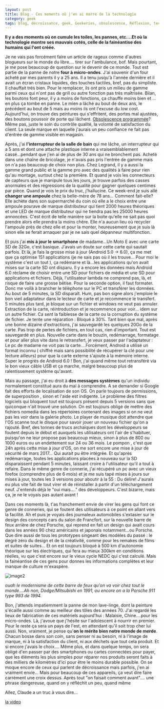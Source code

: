 ```yaml
---
layout: post
title: Blog - Ces moments où j'en ai marre de la technologie
category: geek
tags: blog, décroissance, geek, Geekeries, obsolescence, Réflexion, technologie
---
```

**Il y a des moments où on cumule les toiles, les pannes, etc....Et où la technologie montre ses mauvais cotés, celle de la fainéantise des humains qui l'ont créée.**

Je ne vais pas forcément faire un article de rageux comme d'autres blogueurs sur le monde du libre.... tirer sur l'ambulance, bof. Mais pourtant, je me pose beaucoup de question sur le devenir de ce monde. Tout est partie de la panne de notre **four à micro-ondes**. J'ai souvenir d'un four acheté par mes parents il y a 25 ans. Il a tenu jusqu'à l'année dernière et il avait un écran cristaux liquides, des touches tactiles, bref, pas du simpliste. Il chauffait très bien. Pour le remplacer, ils ont pris un milieu de gamme parmi ceux qui n'ont pas de grill ou autre fonction pas très maîtrisée. Bilan, les boutons font peur, il y a moins de fonctions, ça chauffe moins bien et ... en plus ça tombe en panne. Le mien a lâché au bout de deux ans, le précédent au bout de 5 mais au moins ils ont l'excuse du low cost. Aujourd'hui, on trouve des peintures qui s'effritent, des portes mal ajustées, des boutons poussoir de porte qui lâchent. <a href="http://www.francetvinfo.fr/economie/industrie/une-premiere-plainte-contre-des-cas-d-obsolescence-programmee-en-france_2378317.html#xtor=RSS-3-[lestitres]">Obsolescence programmée</a>? Même pas, juste le soin du contrôle qualité, la volonté de satisfaction du client. La seule marque en laquelle j'aurais un peu confiance ne fait pas d'entrée de gamme visible en magasin.

Après, j'ai **l'interrupteur de la salle de bain** qui me lâche, un interrupteur qui a 5 ans et dont une attache plastique interne a vraisemblablement cassé...pendant que j'en ai de plus de 30 ans qui ne bronchent pas. Acheté dans une chaîne de bricolage, je n'avais pas pris l'entrée de gamme mais on n'a pas beaucoup de choix non plus. Chez Legrand, il y a aussi la gamme grand public et la gamme pro avec des qualités à faire peur rien qu'au montage, surtout chez la première. Et quand je vois les connecteurs de capteurs que je manipule tous les jours, je trouve parfois des casses anormales et des régressions de la qualité pour gagner quelques centimes par pièce. Quand je vois le prix du truc, j'hallucine. Ce week-end je suis allé **changer une ampoule** chez la belle-mère de 78 ans... Comment fait-elle? Elle achète dans son supermarché du coin où elle a le choix entre une ampoule pourave de marque distributeur qui tient 2000 heures théoriques et une LED de marque distributeur qui ne tiendra pas les 25000 heures annoncées. C'est écrit de telle manière sur la boite qu'elle ne sait pas quoi prendre alors elle prendra la moins chère. Elle n'a aucun lieu où recycler l'ampoule près de chez elle et pour la monter, heureusement que je suis là sinon elle se ferait arnaquer par je ne sais quel dépanneur multifonction.

Et puis j'ai **mis à jour le smartphone** de madame...Un Moto E avec une carte SD de 32Go, c'est basique. J'avais un doute sur cette carte qui sautait parfois. Et là, je fais la grosse mise à jour (Android 5.0 -&gt; 6.0), ça me met que ça optimise 151 applications (je ne sais pas où il les trouve... Pour moi le système c'est un tout ), ça redémarre et là...les applications qu'on avait mises sur la carte SD ont disparu. Il y a encore les données mais Android 6.0 réclame de choisir entre une SD pour fichiers de média et une SD pour applications et fichiers. Déjà, l'utilisateur lambda ne comprend pas, là, et risque de faire une grosse bêtise. Pour la seconde option, il faut formater. Donc me voilà à brancher le téléphone sur le PC et transférer les données. Au bout de 5 minutes, la SD disparaît. Hum, pas bon signe alors j'emploie le bon vieil adaptateur dans le lecteur de carte et je recommence le transfert. 5 minutes plus tard, je bloque sur un fichier et windows ne veut pas annuler. Extraction de la carte, réintroduction et je recommence pour voir... idem sur un autre fichier. Ca sent la faiblesse de la carte ou la corruption du système de fichier. Je tente une réparation : Bloqué à 30%. Tant bien que mal, après une bonne dizaine d'extractions, j'ai sauvegardé les quelques 20Go de la carte. Pas trop de pertes de fichiers, en tout cas, rien d'important. Tout est sauvegardé en plus. Nouvelle carte dans le bouzin, redémarrage, formatage et pour aller plus vite dans le retransfert, je veux passer par l'adaptateur : Le pc de madame ne voit pas la carte....Forcément, Android a utilisé un format inconnu ( chiffré mais sans possibilité de récupérer la clé pour une lecture ailleurs) pour que la carte externe s'ajoute à la mémoire interne. Super le progrès de Android 6.0 ! Bon, j'ai quand même tout retransféré via le bon vieux câble USB et ça marche, malgré beaucoup plus de ralentissement système qu'avant.

Mais au passage, j'ai eu droit à **des messages systèmes** qu'un individu normalement constitué aura du mal à comprendre. A se demander si Google fait des efforts de localisation de son OS. On parle toujours de permissions, de superposition , sinon et l'aide est indigente. Le problème des filtres logiciels qui bloquent tout est toujours présent depuis 5 versions sans que quiconque n'ait trouvé une solution. On est toujours obligé de mettre des fichiers nomedia dans les répertoires contenant des images si on ne veut pas les voir dans la galerie photo. Le player de musique doit attendre que l'OS scanne tout le disque pour savoir jouer un nouveau fichier qu'on a rajouté. Bref, des tonnes de trucs archaïques dont les développeurs se foutent depuis le début et auxquels les utilisateurs ont l'air de s'habituer, puisqu'on ne leur propose pas beaucoup mieux, sinon à plus de 800 ou 1000 euros ou un endettement sur 24 ou 36 mois. Le pompon , c'est que 24h après cette mise à jour d'OS, on me sort encore une mise à jour de sécurité de mars 2017... Qui aurait pu être intégrée. Et qu'après redémarrage, toutes les applications placées à nouveau sur la SD disparaissent pendant 5 minutes, laissant croire à l'utilisateur qu'il a tout à refaire. Dans le même genre de connerie, j'ai récupéré un pc avec un vieux firefox (comprendre plus de 6 mois) et je me suis tapé mises à jours sur mises à jour, toutes les 3 versions pour aboutir à la 55 : Du délire! J'aurais eu plus vite fait de tout virer et de réinstaller à partir d'un téléchargement neuf. J'entends déjà le "oui mais...." des développeurs. C'est bizarre, mais ça, je ne le voyais pas autant avant !

Dans ces moments là, t'as franchement envie de virer les gens qui font ce genre de conneries, qui se foutent des utilisateurs à ce point en allant vers la facilité. Ah et puis je voyais des journaleux automobiles s'extasier sur le design des concepts cars du salon de Francfort, sur la nouvelle barre de feux arrière de chez Porsche, qui reprend en fait un design qui avait cours dans les années 90 chez américains et japonais notamment...ou Porsche. Que dire aussi de tous les prototypes singeant des modèles du passé : le degré zéro du design et de la créativité, comme pour les remakes de films et suites de suites... Et on est toujours bloqué à 500 km d'autonomie théorique sur les électriques, qui fera au mieux 300km en conditions réelles, vu que c'est encore sur le vieux cycle NEDC qui c'est calculé. Mais la fainéantise de ces gens pour donnes les informations complètes et leur manque de culture m'exaspère.

![image2](https://cheziceman.files.wordpress.com/2017/09/dodgestealth.jpg)

*ouah le modernisme de cette barre de feux qu'on va voir chez tout le monde....Ah non, Dodge/Mitsubishi en 1991, ou encore on a la Porsche 911 type 993 de 1994.*


Bon, j'attends impatiemment la panne de mon lave-linge, dont la peinture s'écaille aussi comme au meilleur des tôles des années 70. J'ai regardé les lieux de fabrication de ces matériels aujourd'hui : Malaisie, Chine....pour les micro-ondes. Là, j'avoue que j'hésite sur l'adolescent à nourrir en premier. Pour le reste ça sera un pays de l'est, en attendant qu'il soit trop cher lui aussi. Non, vraiment, je pense qu'**on le mérite bien notre monde de merde**. Chacun bosse dans son coin, sans penser ni au besoin, ni à l'image de marque, ni à la satisfaction du client, ni aux déchets que tout cela produit. Et si encore j'avais le choix.... Même plus, et dans quelque temps, on sera obligé d'en passer par des smartphones ou cartes connectées pour payer, que les éléments les plus simples pour réparer nos produits seront faits à des milliers de kilomètres d'ici pour être le moins durable possible. On se moque encore de ceux qui parlent de décroissance mais parfois, j'en ai vraiment envie... Mais pour beaucoup de ces appareils, ça veut dire faire carrément une croix dessus. Après tout "on faisait comment avant".... une phrase dangereuse, quand on y réfléchit un peu, quand même

Allez, Claude a un truc à vous dire...

[la video](https://www.youtube.com/watch?v=bhCQn5fEiTs)
